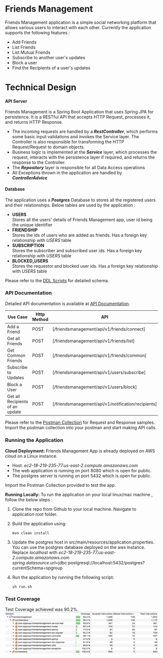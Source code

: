 # Friends Management

Friends Management application is a simple social networking platform that allows various users to interact with each other. Currently the application supports the following features :

  - Add Friends
  - List Friends
  - List Mutual Friends
  - Subscribe to another user's updates
  - Block a user
  - Find the Recipients of a user's updates

# Technical Design

#### API Server
Friends Management is a Spring Boot Application that uses Spring JPA for persistence. It is a RESTful API that accepts HTTP Request, processes it,  and returns HTTP Response.
- The incoming requests are handled by a **_RestController_**, which performs some basic input validations and invokes the Service layer. The Controller is also responsible for transforming the HTTP Request/Request to domain objects.
- Business logic is implemented at the **_Service_** layer, which processes the request, interacts with the persistence layer if required, and returns the response to the Controller. 
- The **_Repository_** layer is responsible for all Data Access operations
- All Exceptions thrown in the application are handled by **_ControllerAdvice_** 

#### Database 
The application uses a **_Postgres_** Database to stores all the registered users and their relationships. Below tables are used by the application :
- **USERS**  
Stores all the users' details  of Friends Management app, user id being the unique identifier
- **FRIENDSHIP**  
Stores the ids of users who are added as friends.
Has a foreign key relationship with *USERS* table
- **SUBSCRIPTION**  
Stores the subscriber and subscribed user ids. 
Has a foreign key relationship with *USERS* table
- **BLOCKED_USERS**  
Stores the requestor and blocked user ids. 
Has a foreign key relationship with *USERS* table

Please refer to the [DDL Scripts](https://github.com/aishwarya79/FriendsManagement/blob/master/database/friendsmanagement.sql) for detailed schema.

### API Documentation

Detailed API documentation is available at [API Documentation](https://github.com/aishwarya79/FriendsManagement/blob/master/api_documentation.md).

Use Case | Http Method | API |
| ------ | ------ | ------ | 
| Add a Friend | POST | [/friendsmanagement/api/v1/friends/connect] |
| Get all Friends | POST | [/friendsmanagement/api/v1/friends/list] |
| Get Common Friends | POST | [/friendsmanagement/api/v1/friends/common]|
| Subscribe to Updates | POST | [/friendsmanagement/api/v1/users/subscribe]|
| Block a User | POST | [/friendsmanagement/api/v1/users/block] |
| Get all Recipients of an update | POST | [/friendsmanagement/api/v1/notification/recipients]|

Please refer to the [Postman Collection](https://raw.githubusercontent.com/aishwarya79/FriendsManagement/master/FriendsMgmt.postman_collection.json) for Request and Response samples. Import the postman collection into your postman and start making API calls.

### Running the Application
**Cloud Deployment:** Friends Management App is already deployed on AWS cloud on a Linux instance.  
- Host: *ec2-18-219-235-77.us-east-2.compute.amazonaws.com*
- The web application is running on port 8080 which is open for public.
- The postgres server is running on port 5432 which is open for public.

 
 Import the Postman Collection provided to test the app.

**Running Locally:**
To run the application on your local linux/mac machine , follow the below steps : 
1. Clone the repo from Github to your local machine. Navigate to application root folder.

2. Build the application using:
 	```
	mvn clean install 
	```
3. Update the postgres host in src/main/resources/application.properties. You can use the postgres database deployed on the aws instance. 
   Replace _localhost_ with _ec2-18-219-235-77.us-east-2.compute.amazonaws.com_
   *spring.datasource.url*=jdbc:postgresql://localhost:5432/postgres?currentSchema=spgroup

4. Run the application by running the following script:
	```
	sh run.sh 
	```
	
### Test Coverage
Test Coverage achieved was 90.2%.
![Test Coverage](https://github.com/aishwarya79/FriendsManagement/blob/master/TestCoverage.png)